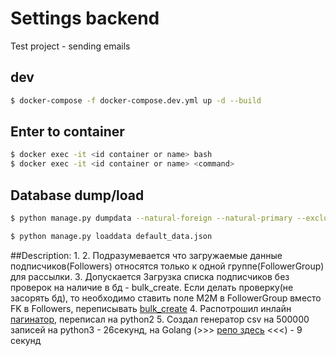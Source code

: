 # Settings backend
Test project - sending emails


## dev
```sh
$ docker-compose -f docker-compose.dev.yml up -d --build
```


## Enter to container
```sh
$ docker exec -it <id container or name> bash
$ docker exec -it <id container or name> <command>
```
## Database dump/load
```sh
$ python manage.py dumpdata --natural-foreign --natural-primary --exclude=contenttypes --exclude=auth.Permission --indent 4 > default_data.json

$ python manage.py loaddata default_data.json
```


##Description:
1. 
2. Подразумевается что загружаемые данные подписчиков(Followers) относятся только к одной группе(FollowerGroup) для рассылки.
3. Допускается Загрузка списка подписчиков без проверок на наличие в бд - bulk_create. 
Если делать проверку(не засорять бд), то необходимо ставить поле M2M в FollowerGroup вместо FK в Followers, переписывать [bulk_create](https://stackoverflow.com/questions/34090582/proper-way-to-bulk-create-for-manytomany-field-django)
4. Распотрошил инлайн [пагинатор](https://github.com/shinneider/django-admin-inline-paginator), переписал на python2
5. Создал генератор csv на 500000 записей на python3 - 26секунд, на Golang (>>> [репо здесь](https://github.com/vildan-valeev/csv_data_generator) <<<) - 9 секунд
